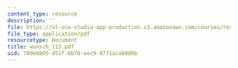 ```yaml
---
content_type: resource
description: ''
file: https://ol-ocw-studio-app-production.s3.amazonaws.com/courses/res-12-000-evolution-of-physical-oceanography-spring-2007/709e6805d51f6b78eec99771aca60d6b_wunsch_113.pdf
file_type: application/pdf
resourcetype: Document
title: wunsch_113.pdf
uid: 709e6805-d51f-6b78-eec9-9771aca60d6b
---
```

